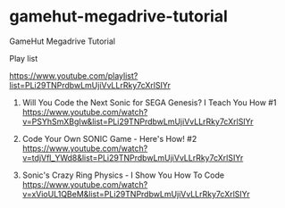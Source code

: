 # gamehut-megadrive-tutorial
 GameHut Megadrive Tutorial

Play list

https://www.youtube.com/playlist?list=PLi29TNPrdbwLmUjiVvLLrRky7cXrlSIYr

1. Will You Code the Next Sonic for SEGA Genesis? I Teach You How #1
https://www.youtube.com/watch?v=PSYhSmXBgIw&list=PLi29TNPrdbwLmUjiVvLLrRky7cXrlSIYr

2. Code Your Own SONIC Game - Here's How! #2
https://www.youtube.com/watch?v=tdjVfl_YWd8&list=PLi29TNPrdbwLmUjiVvLLrRky7cXrlSIYr

3. Sonic's Crazy Ring Physics - I Show You How To Code
https://www.youtube.com/watch?v=xVioUL1QBeM&list=PLi29TNPrdbwLmUjiVvLLrRky7cXrlSIYr